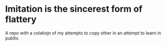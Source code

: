 # Imitation is the sincerest form of flattery
A repo with a colatiojn of my attempts to copy other in an attempt to learn in publlic
